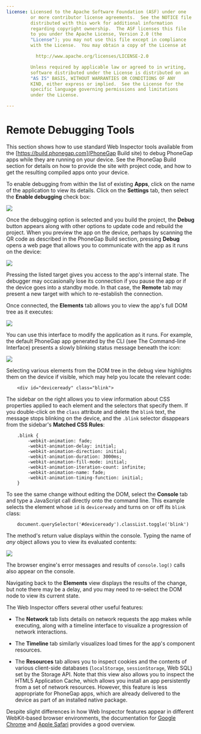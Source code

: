 ```yaml
---
license: Licensed to the Apache Software Foundation (ASF) under one
         or more contributor license agreements.  See the NOTICE file
         distributed with this work for additional information
         regarding copyright ownership.  The ASF licenses this file
         to you under the Apache License, Version 2.0 (the
         "License"); you may not use this file except in compliance
         with the License.  You may obtain a copy of the License at

           http://www.apache.org/licenses/LICENSE-2.0

         Unless required by applicable law or agreed to in writing,
         software distributed under the License is distributed on an
         "AS IS" BASIS, WITHOUT WARRANTIES OR CONDITIONS OF ANY
         KIND, either express or implied.  See the License for the
         specific language governing permissions and limitations
         under the License.

---
```


# Remote Debugging Tools

This section shows how to use standard Web Inspector tools available
from the [https://build.phonegap.com](PhoneGap Build site) to debug
PhoneGap apps while they are running on your device.  See the PhoneGap
Build section for details on how to provide the site with project
code, and how to get the resulting compiled apps onto your device.

To enable debugging from within the list of existing __Apps__, click
on the name of the application to view its details. Click on the
__Settings__ tab, then select the __Enable debugging__ check box:

![](img/guide/phonegap-build/pgbuild_dbg_select.png)

Once the debugging option is selected and you build the project, the
__Debug__ button appears along with other options to update code and
rebuild the project. When you preview the app on the device, perhaps
by scanning the QR code as described in the PhoneGap Build section,
pressing __Debug__ opens a web page that allows you to communicate
with the app as it runs on the device:

![](img/guide/phonegap-build/pgbuild_dbg_remote.png)

Pressing the listed target gives you access to the app's internal
state.  The debugger may occasionally lose its connection if you pause
the app or if the device goes into a standby mode. In that case, the
__Remote__ tab may present a new target with which to re-establish the
connection.

Once connected, the __Elements__ tab allows you to view the app's full
DOM tree as it executes:

![](img/guide/phonegap-build/pgbuild_dbg_elements.png)

You can use this interface to modify the application as it runs. For
example, the default PhoneGap app generated by the CLI (see The
Command-line Interface) presents a slowly blinking status message
beneath the icon:

![](img/guide/phonegap-build/pgbuild_dbg_blink.png)

Selecting various elements from the DOM tree in the debug view
highlights them on the device if visible, which may help you locate
the relevant code:

        <div id="deviceready" class="blink">

The sidebar on the right allows you to view information about CSS
properties applied to each element and the selectors that specify
them.  If you double-click on the `class` attribute and delete the
`blink` text, the message stops blinking on the device, and the
`.blink` selector disappears from the sidebar's __Matched CSS Rules__:

        .blink {
            -webkit-animation: fade;
            -webkit-animation-delay: initial;
            -webkit-animation-direction: initial;
            -webkit-animation-duration: 3000ms;
            -webkit-animation-fill-mode: initial;
            -webkit-animation-iteration-count: infinite;
            -webkit-animation-name: fade;
            -webkit-animation-timing-function: initial;
        }

To see the same change without editing the DOM, select the __Console__
tab and type a JavaScript call directly onto the command line. This
example selects the element whose `id` is `deviceready` and turns on
or off its `blink` class:

        document.querySelector('#deviceready').classList.toggle('blink')

The method's return value displays within the console. Typing the name
of _any_ object allows you to view its evaluated contents:

![](img/guide/phonegap-build/pgbuild_dbg_toggle.png)

The browser engine's error messages and results of `console.log()`
calls also appear on the console.

Navigating back to the __Elements__ view displays the results of the
change, but note there may be a delay, and you may need to re-select
the DOM node to view its current state.

The Web Inspector offers several other useful features:

* The __Network__ tab lists details on network requests the app makes
  while executing, along with a timeline interface to visualize a
  progression of network interactions.

* The __Timeline__ tab similarly visualizes load times for the app's
  component resources.

* The __Resources__ tab allows you to inspect cookies and the contents
  of various client-side databases (`localStorage`, `sessionStorage`,
  Web SQL) set by the Storage API.  Note that this view also allows
  you to inspect the HTML5 Application Cache, which allows you install
  an app persistently from a set of network resources. However, this
  feature is less appropriate for PhoneGap apps, which are already
  delivered to the device as part of an installed native package.

Despite slight differences in how Web Inspector features appear in
different WebKit-based browser environments, the documentation for
[Google Chrome](https://developers.google.com/chrome-developer-tools/)
and
[Apple Safari](https://developer.apple.com/library/safari/documentation/AppleApplications/Conceptual/Safari_Developer_Guide/DebuggingYourWebsite/DebuggingYourWebsite.html)
provides a good overview.

<!--

 # Using a Custom Debug Server

Adobe&reg; PhoneGap&trade; Build allows users to use their own debug
server with the Build service.

Build uses a tool called Weinre to enable remote debugging of
mobile apps.

This guide provides information on setting up your own local server.

The pre-requisites for running Weinre are that you need to have `npm`
installed.

Once you've installed Weinre you will only be able to use the local
server within your own network unless you plan to host it on a
publicly accessible location. This will require additional setup that
is outside the scope of this guide.

 ## Setting up Weinre

 ### Get Weinre

Once you have `npm` installed, obtaining and installing Weinre is as
simple as running the following command in a terminal.

        sudo npm -g install weinre

That's it! Now you're ready to run your very own Weinre instance.

 ### Start Weinre

To start your new local Weinre instance run the following command:

        weinre

You will now see output like the following:

        Hardeeps-MacBook-Air:~ hardeep$ weinre
        2013-07-01T20:03:34.890Z weinre: starting server at http://localhost:8080

Weinre is now up and running! If you are running this behind a router
that uses NAT you will need to find your IP address. You will use this
IP when specifying your configuration with Build.

 ## Using a Local Weinre Instance with Build

Obtain the ip address of your machine running Weinre. This can be done
on Windows by running `ipconfig` or on OSX/Linux by running
`ifconfig`.

Now you're ready to use your local server with Build. Using the
[config.xml](/docs/config-xml) specify the following. Change the
domain param value to the ip address you found earlier, and the key
param value to a unique identifier.

        <feature name="debug-server" required="true">
          <param name="domain" value="http://localhost:8080"/>
          <param name="key" value="[ a unique id for your app ]"/>
        </feature>

That's it! You can now upload this to Build, install it on your
device, and debug using your local Wienre server.

 ## Common Issues

__I can't connect to my Local Server__

First of all make sure that your server is running. Chances are if
you're using the default configuration you can visit
http://localhost:8080 and it should be responding.

If this works it's most likely the IP address you're providing to
Build; please verify that it is correct. A google search such as
`windows [version] find ip address` or `OSX [version] find ip address`
will help you find articles on getting the right ip.

Assuming that you're using a router running NAT verify that you can
visit it within your network by visiting http://[ip address]:8080.

-->
